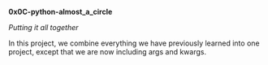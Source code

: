 **0x0C-python-almost_a_circle**

*Putting it all together*

In this project, we combine everything we have previously learned into one project, except that
we are now including args and kwargs.
